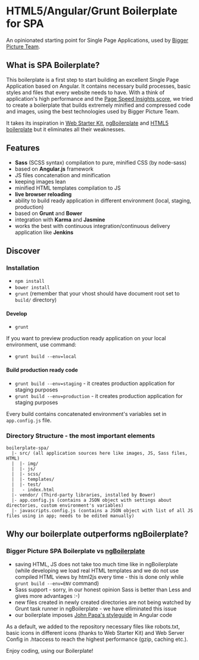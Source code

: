 # HTML5/Angular/Grunt Boilerplate for SPA
An opinionated starting point for Single Page Applications, used by [Bigger Picture Team](http://www.biggerpicture.agency).

## What is SPA Boilerplate?
This boilerplate is a first step to start building an excellent Single Page Application based on Angular. It contains necessary build processes, basic styles and files that every website needs to have.
With a think of application's high performance and the [Page Speed Insights score](https://developers.google.com/speed/pagespeed/insights/), we tried to create a boilerplate that builds extremely minified and compressed code and images, using the best technologies used by Bigger Picture Team.

It takes its inspiration in [Web Starter Kit](https://developers.google.com/web/tools/starter-kit/), [ngBoilerplate](https://github.com/ngbp/ngbp) and [HTML5 boilerplate](https://html5boilerplate.com) but it eliminates all their weaknesses.

## Features
* **Sass** (SCSS syntax) compilation to pure, minified CSS (by node-sass)
* based on **Angular.js** framework
* JS files concatenation and minification
* keeping images lean
* minified HTML templates compilation to JS
* **live browser reloading**
* ability to build ready application in different environment (local, staging, production)
* based on **Grunt** and **Bower**
* integration with **Karma** and **Jasmine**
* works the best with continuous integration/continuous delivery application like **Jenkins**

## Discover

### Installation
* ```npm install```
* ```bower install```
* ```grunt``` (remember that your vhost should have document root set to ```build/``` directory)

#### Develop
* ```grunt```

If you want to preview production ready application on your local environment, use command:
* ```grunt build --env=local```

#### Build production ready code
* ```grunt build --env=staging``` - it creates production application for staging purposes
* ```grunt build --env=production``` - it creates production application for staging purposes

Every build contains concatenated environment's variables set in ```app.config.js``` file.

### Directory Structure - the most important elements

```
boilerplate-spa/
  |- src/ (all application sources here like images, JS, Sass files, HTML)
  |  |- img/
  |  |- js/
  |  |- scss/
  |  |- templates/
  |  |- test/
  |   - index.html
  |- vendor/ (Third-party libraries, installed by Bower)
  |- app.config.js (contains a JSON object with settings about directories, custom environment's variables)
  |- javascripts.config.js (contains a JSON object with list of all JS files using in app; needs to be edited manually)
```

## Why our boilerplate outperforms ngBoilerplate?
### Bigger Picture SPA Boilerplate vs [ngBoilerplate](https://github.com/ngbp/ngbp)
* saving HTML, JS does not take too much time like in ngBoilerplate (while developing we load real HTML templates and we do not use compiled HTML views by html2js every time - this is done only while ```grunt build --env=ENV``` command)
* Sass support - sorry, in our honest opinion Sass is better than Less and gives more advantages :-)
* new files created in newly created directories are not being watched by Grunt task runner in ngBoilerplate - we have elliminated this issue
* our boilerplate imposes [John Papa's styleguide](https://github.com/johnpapa/angular-styleguide) in Angular code

As a default, we added to the repository necessary files like robots.txt, basic icons in different icons (thanks to Web Starter Kit) and Web Server Config in .htaccess to reach the highest performance (gzip, caching etc.).

Enjoy coding, using our Boilerplate!
